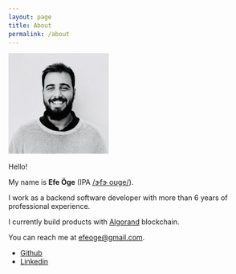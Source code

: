 ```yaml
---
layout: page
title: About
permalink: /about
---
```


<img src="/public/images/various/hipo-yeni.JPG" title="Efe Öge" height="200" width="200">

Hello!

My name is **Efe Öge** (IPA [/ɝfɝ oʊge/](http://ipa-reader.xyz/?text=ɝfɝ%20oʊge&voice=Ivy)).

I work as a backend software developer with more than 6 years of professional experience.

I currently build products with [Algorand](https://www.algorand.com/) blockchain. 

You can reach me at [efeoge@gmail.com](mailto:efeoge@gmail.com).

- [Github](https://github.com/efe)
- [Linkedin](https://www.linkedin.com/in/efeoge/)
